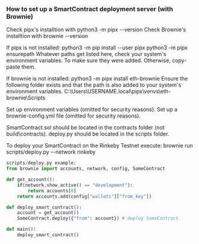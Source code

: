 ### How to set up a SmartContract deployment server (with Brownie)

Check pipx's installtion with python3 -m pipx --version
Check Brownie's installtion with brownie --version

If pipx is not installed:
    python3 -m pip install --user pipx
    python3 -m pipx ensurepath
        Whatever paths get listed here, check your system's environment variables.
        To make sure they were added.
        Otherwise, copy-paste them.

If brownie is not installed:
    python3 -m pipx install eth-brownie
        Ensure the following folder exists and that the path is also added to your system's environment variables.
        C:\Users\USERNAME\.local\pipx\venvs\eth-brownie\Scripts

Set up environment variables (omitted for security reasons).
Set up a brownie-config.yml file (omitted for security reasons).

SmartContract.sol should be located in the contracts folder (not build\contracts).
deploy.py should be located in the scripts folder.

To deploy your SmartContract on the Rinkeby Testnet execute: brownie run scripts/deploy.py --network rinkeby

```py
scripts/deploy.py example:
from brownie import accounts, network, config, SomeContract

def get_account():
    if(network.show_active() == "development"):
        return accounts[0]
    return accounts.add(config["wallets"]["from_key"])

def deploy_smart_contract():
    account = get_account()
    SomeContract.deploy({"from": account}) # deploy SomeContract.

def main():
    deploy_smart_contract()
```




